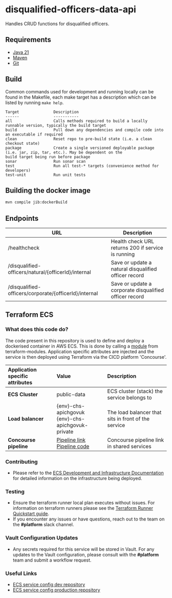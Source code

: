 # disqualified-officers-data-api
Handles CRUD functions for disqualified officers.

## Requirements

- [Java 21](https://www.oracle.com/java/technologies/downloads/#java21)
- [Maven](https://maven.apache.org/download.cgi)
- [Git](https://git-scm.com/downloads)

## Build

Common commands used for development and running locally can be found in the Makefile, each make target has a
description which can be listed by running `make help`.

```text
Target               Description
------               -----------
all                  Calls methods required to build a locally runnable version, typically the build target
build                Pull down any dependencies and compile code into an executable if required
clean                Reset repo to pre-build state (i.e. a clean checkout state)
package              Create a single versioned deployable package (i.e. jar, zip, tar, etc.). May be dependent on the 
build target being run before package
sonar                Run sonar scan
test                 Run all test-* targets (convenience method for developers)
test-unit            Run unit tests
```

## Building the docker image
```bash
mvn compile jib:dockerBuild
```

## Endpoints
| URL | Description |
| --- | ----------- |
| /healthcheck | Health check URL returns 200 if service is running |
| /disqualified-officers/natural/{officerId}/internal | Save or update a natural disqualified officer record |
| /disqualified-officers/corporate/{officerId}/internal | Save or update a corporate disqualified officer record |

## Terraform ECS

### What does this code do?

The code present in this repository is used to define and deploy a dockerised container in AWS ECS.
This is done by calling a [module](https://github.com/companieshouse/terraform-modules/tree/main/aws/ecs) from terraform-modules. Application specific attributes are injected and the service is then deployed using Terraform via the CICD platform 'Concourse'.


Application specific attributes | Value                                | Description
:---------|:-----------------------------------------------------------------------------|:-----------
**ECS Cluster**        |public-data                                      | ECS cluster (stack) the service belongs to
**Load balancer**      |{env}-chs-apichgovuk <br> {env}-chs-apichgovuk-private                                                    | The load balancer that sits in front of the service
**Concourse pipeline**     |[Pipeline link](https://ci-platform.companieshouse.gov.uk/teams/team-development/pipelines/disqualified-officers-data-api) <br> [Pipeline code](https://github.com/companieshouse/ci-pipelines/blob/master/pipelines/ssplatform/team-development/disqualified-officers-data-api)                                  | Concourse pipeline link in shared services


### Contributing
- Please refer to the [ECS Development and Infrastructure Documentation](https://companieshouse.atlassian.net/wiki/spaces/DEVOPS/pages/4390649858/Copy+of+ECS+Development+and+Infrastructure+Documentation+Updated) for detailed information on the infrastructure being deployed.

### Testing
- Ensure the terraform runner local plan executes without issues. For information on terraform runners please see the [Terraform Runner Quickstart guide](https://companieshouse.atlassian.net/wiki/spaces/DEVOPS/pages/1694236886/Terraform+Runner+Quickstart).
- If you encounter any issues or have questions, reach out to the team on the **#platform** slack channel.

### Vault Configuration Updates
- Any secrets required for this service will be stored in Vault. For any updates to the Vault configuration, please consult with the **#platform** team and submit a workflow request.

### Useful Links
- [ECS service config dev repository](https://github.com/companieshouse/ecs-service-configs-dev)
- [ECS service config production repository](https://github.com/companieshouse/ecs-service-configs-production)
